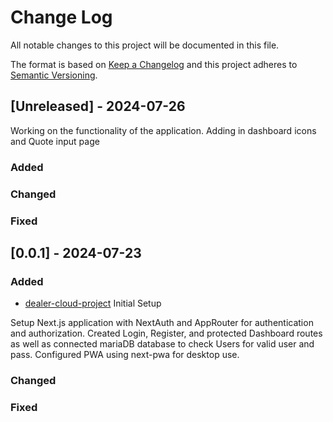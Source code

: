 
# Change Log
All notable changes to this project will be documented in this file.
 
The format is based on [Keep a Changelog](http://keepachangelog.com/)
and this project adheres to [Semantic Versioning](http://semver.org/).
 
## [Unreleased] - 2024-07-26
 
Working on the functionality of the application. Adding in dashboard icons and Quote input page 
 
### Added
 
### Changed
 
### Fixed
 
## [0.0.1] - 2024-07-23
  
### Added

- [dealer-cloud-project](http://github.com/Temel00/dealer-cloud-project)
  Initial Setup

 Setup Next.js application with NextAuth and AppRouter for authentication and authorization. Created Login, Register, and protected Dashboard routes as well as connected mariaDB database to check Users for valid user and pass. Configured PWA using next-pwa for desktop use.

### Changed
 
### Fixed